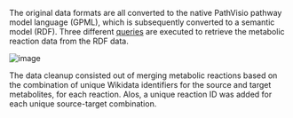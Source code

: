 The original data formats are all converted to the native PathVisio pathway model language (GPML), which is subsequently converted to a semantic model (RDF). Three different [queries](tba) are executed to retrieve the metabolic reaction data from the RDF data.

![image](https://user-images.githubusercontent.com/26277832/192289862-e7de44ef-d232-493f-9c91-280391c2ddf5.png)

The data cleanup consisted out of merging metabolic reactions based on the combination of unique Wikidata identifiers for the source and target metabolites, for each reaction. Alos, a unique reaction ID was added for each unique source-target combination. 
